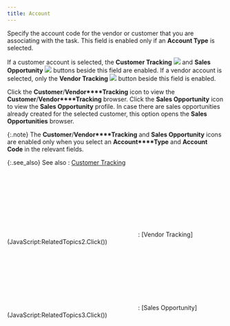 ```yaml
---
title: Account
---
```



Specify the account code for the vendor or customer that you are associating  with the task. This field is enabled only if an **Account 
 Type** is selected.


If a customer account is selected, the **Customer 
 Tracking** ![]({{site.cm_baseurl}}/img/cm_cust_vend_track_button1.gif) and **Sales 
 Opportunity** ![]({{site.cm_baseurl}}/img/cm_sales_opp_button.gif) buttons beside this field are enabled.  If a vendor account is selected, only the **Vendor 
 Tracking** ![]({{site.cm_baseurl}}/img/cm_cust_vend_track_button.gif) button beside this field is enabled.


Click the **Customer**/**Vendor****Tracking** icon to view the **Customer**/**Vendor****Tracking** browser. Click the **Sales Opportunity** icon to view the **Sales Opportunity** profile. In case there  are sales opportunities already created for the selected customer, this  option opens the **Sales** **Opportunities**  browser.


{:.note}
The **Customer**/**Vendor****Tracking** and **Sales 
 Opportunity** icons are enabled only when you select an **Account****Type** and **Account 
 Code** in the relevant fields.


{:.see_also}
See also
: [Customer  Tracking](JavaScript:RelatedTopics1.Click())<!--Metadata type="DesignerControl" startspan
<object CLASSID="clsid:ADB880A6-D8FF-11CF-9377-00AA003B7A11"
	ID=RelatedTopics1
	TYPE="application/x-oleobject">
</object>-->

<object classid="clsid:ADB880A6-D8FF-11CF-9377-00AA003B7A11" id="RelatedTopics1" type="application/x-oleobject"> 
 <param name="Command" value="Related Topics">
<param name="Window" value="second">
<param name="Item1" value="{{site.ct_chm}}/customer-tracking/customer_tracking.html">
</object><!--Metadata type="DesignerControl" endspan-->
: [Vendor  Tracking](JavaScript:RelatedTopics2.Click())<!--Metadata type="DesignerControl" startspan
<object CLASSID="clsid:ADB880A6-D8FF-11CF-9377-00AA003B7A11"
	TYPE="application/x-oleobject"
	id=object1>
</object>-->

<object classid="clsid:ADB880A6-D8FF-11CF-9377-00AA003B7A11" id="RelatedTopics2" type="application/x-oleobject"> 
 <param name="Command" value="Related Topics">
<param name="Window" value="second">
<param name="Item1" value="{{site.ct_chm}}/vendor-tracking/vendor_tracking.html">
</object><!--Metadata type="DesignerControl" endspan-->
: [Sales  Opportunity](JavaScript:RelatedTopics3.Click())<!--Metadata type="DesignerControl" startspan
<object CLASSID="clsid:ADB880A6-D8FF-11CF-9377-00AA003B7A11"
	TYPE="application/x-oleobject"
	id=object2>
</object>-->

<object classid="clsid:ADB880A6-D8FF-11CF-9377-00AA003B7A11" id="RelatedTopics3" type="application/x-oleobject"> 
 <param name="Command" value="Related Topics">
<param name="Window" value="second">
<param name="Item1" value="Everest_Help.chm::/sales_opportunities_an_introduction.htm">
</object><!--Metadata type="DesignerControl" endspan-->
